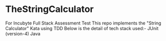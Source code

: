 # TheStringCalculator
For Incubyte Full Stack Assessment Test
This repo implements the "String Calculator" Kata using TDD
Below is the detail of tech stack used:-
	JUnit (version-4)
    Java 
   
